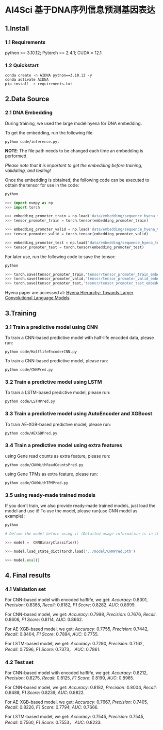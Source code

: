 # AI4Sci 基于DNA序列信息预测基因表达

## 1.Install
### 1.1 Requirements
python >= 3.10.12; Pytorch == 2.4.1; CUDA = 12.1.

### 1.2 Quickstart
```
conda create -n AIDNA python==3.10.12 -y
conda activate AIDNA
pip install -r requirements.txt
```

## 2.Data Source
### 2.1 DNA Embedding
During training, we used the large model hyena for DNA embedding.

To get the embedding, run the following file: 
```
python code/inference.py.
```

**NOTE**: The file path needs to be changed each time an embedding is performed.

*Please note that it is important to get the embedding before training, validating, and testing!*

Once the embedding is obtained, the following code can be executed to obtain the tensor for use in the code:
```python
python

>>> import numpy as np
>>> import torch

>>> embedding_promoter_train = np.load('data/embedding/sequence_hyena_train.npy')
>>> tensor_promoter_train = torch.tensor(embedding_promoter_train)

>>> embedding_promoter_valid = np.load('data/embedding/sequence_hyena_valid.npy')
>>> tensor_promoter_valid = torch.tensor(embedding_promoter_valid)

>>> embedding_promoter_test = np.load('data/embedding/sequence_hyena_test.npy')
>>> tensor_promoter_test = torch.tensor(embedding_promoter_test)
```

For later use, run the following code to save the tensor:
```python
python

>>> torch.save(tensor_promoter_train,'tensor/tensor_promoter_train_embedding.pth')
>>> torch.save(tensor_promoter_valid,'tensor/tensor_promoter_valid_embedding.pth')
>>> torch.save(tensor_promoter_test,'tesnor/tensor_promoter_test_embedding.pth')
```

Hyena paper are accessed at: [Hyena Hierarchy:
 Towards Larger Convolutional Language Models](https://arxiv.org/pdf/2302.10866).

## 3.Training
### 3.1 Train a predictive model using CNN
To train a CNN-based predictive model with half-life encoded data, please run:
```
python code/HalflifeEncoderCNN.py
```
To train a CNN-based predictive model, please run:
```
python code/CNNPred.py
```
### 3.2 Train a predictive model using LSTM
To train a LSTM-based predictive model, please run:
```
python code/LSTMPred.py
```
### 3.3 Train a predictive model using AutoEncoder and XGBoost
To train AE-XGB-based predictive model, please run:
```
python code/AEXGBPred.py
```
### 3.4 Train a predictive model using extra features
using Gene read counts as extra feature, please run:
```
python code/CNNWithReadCountsPred.py
```
using Gene TPMs as extra feature, please run:
```
python code/CNNWithTPMPred.py
```
### 3.5 using ready-made trained models
If you don't train, we also provide ready-made trained models, just load the model and use it!
To use the model, please run(use CNN model as example):
```python
python

# Define the model before using it (Detailed usage information is in the CNNtest.ipynb file)

>>> model =  CNNBinaryClassifier()

>>> model.load_state_dict(torch.load('../model/CNNPred.pth')

>>> model.eval()

```
## 4. Final results
### 4.1 Validation set
For CNN-based model with encoded halflife, we get:
 *Accuracy*: 0.8301, 
 *Precision*: 0.8385, 
 *Recall*: 0.8182, 
 *F1 Score*: 0.8282, 
 *AUC*: 0.8999.
 
For CNN-based model, we get:
*Accuracy*: 0.7998, 
 *Precision*: 0.7676, 
 *Recall*: 0.8606, 
 *F1 Score*: 0.8114, 
 *AUC*: 0.8662.

For AE-XGB-based model, we get:
*Accuracy*: 0.7755, 
 *Precision*: 0.7442, 
 *Recall*: 0.8404, 
 *F1 Score*: 0.7894, 
 *AUC*: 0.7755.

For LSTM-based model, we get:
*Accuracy*: 0.7290, 
 *Precision*: 0.7162, 
 *Recall*: 0.7596, 
 *F1 Score*: 0.7373， 
 *AUC*: 0.7861.

### 4.2 Test set
For CNN-based model with encoded halflife, we get:
 *Accuracy*: 0.8212, 
 *Precision*: 0.8275, 
 *Recall*: 0.8125, 
 *F1 Score*: 0.8199, 
 *AUC*: 0.8965.
 
For CNN-based model, we get:
*Accuracy*: 0.8182, 
 *Precision*: 0.8004, 
 *Recall*: 0.8488, 
 *F1 Score*: 0.8239, 
 *AUC*: 0.8822.

For AE-XGB-based model, we get:
*Accuracy*: 0.7667, 
 *Precision*: 0.7405, 
 *Recall*: 0.8226, 
 *F1 Score*: 0.7794, 
 *AUC*: 0.7666.
 
For LSTM-based model, we get:
*Accuracy*: 0.7545, 
 *Precision*: 0.7545, 
 *Recall*: 0.7560, 
 *F1 Score*: 0.7553， 
 *AUC*: 0.8233.
